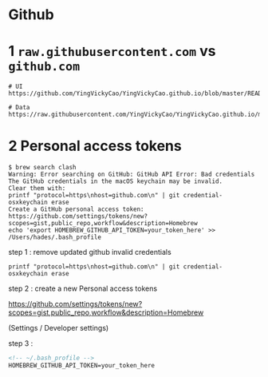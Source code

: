 # Github

# 1 `raw.githubusercontent.com` vs `github.com`

```
# UI
https://github.com/YingVickyCao/YingVickyCao.github.io/blob/master/README.md

# Data
https://raw.githubusercontent.com/YingVickyCao/YingVickyCao.github.io/master/README.md
```

# 2 Personal access tokens

```
$ brew search clash
Warning: Error searching on GitHub: GitHub API Error: Bad credentials
The GitHub credentials in the macOS keychain may be invalid.
Clear them with:
printf "protocol=https\nhost=github.com\n" | git credential-osxkeychain erase
Create a GitHub personal access token:
https://github.com/settings/tokens/new?scopes=gist,public_repo,workflow&description=Homebrew
echo 'export HOMEBREW_GITHUB_API_TOKEN=your_token_here' >> /Users/hades/.bash_profile
```

step 1 : remove updated github invalid credentials

```
printf "protocol=https\nhost=github.com\n" | git credential-osxkeychain erase
```

step 2 : create a new Personal access tokens

https://github.com/settings/tokens/new?scopes=gist,public_repo,workflow&description=Homebrew

(Settings / Developer settings)

step 3 :

```xml
<!-- ~/.bash_profile -->
HOMEBREW_GITHUB_API_TOKEN=your_token_here
```
